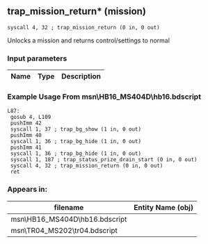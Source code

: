 ## trap_mission_return* (mission)

`syscall 4, 32 ; trap_mission_return (0 in, 0 out)`

Unlocks a mission and returns control/settings to normal

### Input parameters
| Name | Type | Description
|------|------|------------


### Example Usage From msn\HB16_MS404D\hb16.bdscript
```plaintext
L87:
 gosub 4, L109
 pushImm 42
 syscall 1, 37 ; trap_bg_show (1 in, 0 out)
 pushImm 40
 syscall 1, 36 ; trap_bg_hide (1 in, 0 out)
 pushImm 41
 syscall 1, 36 ; trap_bg_hide (1 in, 0 out)
 syscall 1, 187 ; trap_status_prize_drain_start (0 in, 0 out)
 syscall 4, 32 ; trap_mission_return (0 in, 0 out)
 ret
```


### Appears in:
| filename | Entity Name (obj)
|----------|-------------
| msn\HB16_MS404D\hb16.bdscript       |           
| msn\TR04_MS202\tr04.bdscript       |           



